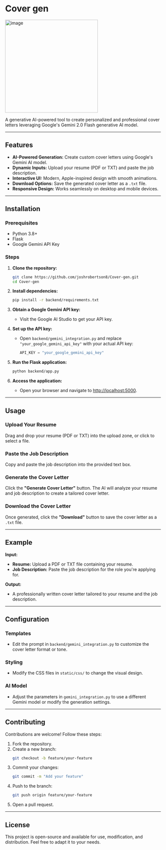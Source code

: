 # Cover gen
<img src="https://github.com/user-attachments/assets/3593be9f-2f9f-4f3a-a25d-8b4f86218fff" alt="image" width="300" height="300">


A generative AI-powered tool to create personalized and professional cover letters leveraging Google's Gemini 2.0 Flash generative AI model. 

---

## Features

- **AI-Powered Generation:** Create custom cover letters using Google's Gemini AI model.
- **Dynamic Inputs:** Upload your resume (PDF or TXT) and paste the job description.
- **Interactive UI:** Modern, Apple-inspired design with smooth animations.
- **Download Options:** Save the generated cover letter as a `.txt` file.
- **Responsive Design:** Works seamlessly on desktop and mobile devices.

---

## Installation

### Prerequisites

- Python 3.8+
- Flask
- Google Gemini API Key

### Steps

1. **Clone the repository:**
   ```bash
   git clone https://github.com/joshrobertson8/Cover-gen.git
   cd Cover-gen
   ```

2. **Install dependencies:**
   ```bash
   pip install -r backend/requirements.txt
   ```

3. **Obtain a Google Gemini API key:**
   - Visit the Google AI Studio to get your API key.

4. **Set up the API key:**
   - Open `backend/gemini_integration.py` and replace `"your_google_gemini_api_key"` with your actual API key:
     ```python
     API_KEY = "your_google_gemini_api_key"
     ```

5. **Run the Flask application:**
   ```bash
   python backend/app.py
   ```

6. **Access the application:**
   - Open your browser and navigate to [http://localhost:5000](http://localhost:5000).

---

## Usage

### Upload Your Resume
Drag and drop your resume (PDF or TXT) into the upload zone, or click to select a file.

### Paste the Job Description
Copy and paste the job description into the provided text box.

### Generate the Cover Letter
Click the **"Generate Cover Letter"** button. The AI will analyze your resume and job description to create a tailored cover letter.

### Download the Cover Letter
Once generated, click the **"Download"** button to save the cover letter as a `.txt` file.

---

## Example

**Input:**
- **Resume:** Upload a PDF or TXT file containing your resume.
- **Job Description:** Paste the job description for the role you're applying for.

**Output:**
- A professionally written cover letter tailored to your resume and the job description.

---

## Configuration

### Templates
- Edit the prompt in `backend/gemini_integration.py` to customize the cover letter format or tone.

### Styling
- Modify the CSS files in `static/css/` to change the visual design.

### AI Model
- Adjust the parameters in `gemini_integration.py` to use a different Gemini model or modify the generation settings.

---

## Contributing

Contributions are welcome! Follow these steps:

1. Fork the repository.
2. Create a new branch:
   ```bash
   git checkout -b feature/your-feature
   ```
3. Commit your changes:
   ```bash
   git commit -m "Add your feature"
   ```
4. Push to the branch:
   ```bash
   git push origin feature/your-feature
   ```
5. Open a pull request.

---

## License

This project is open-source and available for use, modification, and distribution. Feel free to adapt it to your needs.
